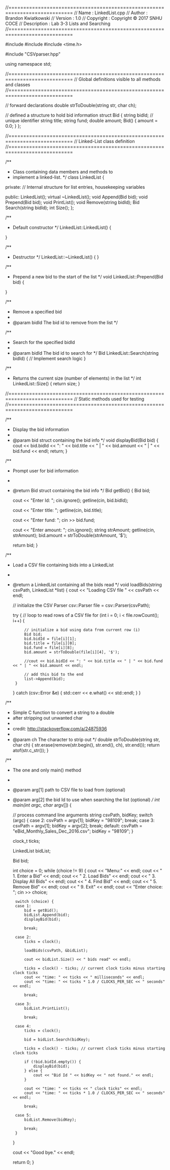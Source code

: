 
//============================================================================
// Name        : LinkedList.cpp
// Author      : Brandon Kwiatkowski
// Version     : 1.0
// Copyright   : Copyright © 2017 SNHU COCE
// Description : Lab 3-3 Lists and Searching
//============================================================================

#include <algorithm>
#include <iostream>
#include <time.h>

#include "CSVparser.hpp"

using namespace std;

//============================================================================
// Global definitions visible to all methods and classes
//============================================================================

// forward declarations
double strToDouble(string str, char ch);

// defined a structure to hold bid information
struct Bid {
    string bidId; // unique identifier
    string title;
    string fund;
    double amount;
    Bid() {
        amount = 0.0;
    }
};

//============================================================================
// Linked-List class definition
//============================================================================

/**
 * Class containing data members and methods to
 * implement a linked-list.
 */
class LinkedList {

private:
    // Internal structure for list entries, housekeeping variables

public:
    LinkedList();
    virtual ~LinkedList();
    void Append(Bid bid);
    void Prepend(Bid bid);
    void PrintList();
    void Remove(string bidId);
    Bid Search(string bidId);
    int Size();
};

/**
 * Default constructor
 */
LinkedList::LinkedList() {
    
}

/**
 * Destructor
 */
LinkedList::~LinkedList() {
}


/**
 * Prepend a new bid to the start of the list
 */
void LinkedList::Prepend(Bid bid) {
    
}


/**
 * Remove a specified bid
 *
 * @param bidId The bid id to remove from the list
 */

/**
 * Search for the specified bidId
 *
 * @param bidId The bid id to search for
 */
Bid LinkedList::Search(string bidId) {
    // Implement search logic
}

/**
 * Returns the current size (number of elements) in the list
 */
int LinkedList::Size() {
    return size;
}

//============================================================================
// Static methods used for testing
//============================================================================

/**
 * Display the bid information
 *
 * @param bid struct containing the bid info
 */
void displayBid(Bid bid) {
    cout << bid.bidId << ": " << bid.title << " | " << bid.amount
         << " | " << bid.fund << endl;
    return;
}

/**
 * Prompt user for bid information
 *
 * @return Bid struct containing the bid info
 */
Bid getBid() {
    Bid bid;

    cout << "Enter Id: ";
    cin.ignore();
    getline(cin, bid.bidId);

    cout << "Enter title: ";
    getline(cin, bid.title);

    cout << "Enter fund: ";
    cin >> bid.fund;

    cout << "Enter amount: ";
    cin.ignore();
    string strAmount;
    getline(cin, strAmount);
    bid.amount = strToDouble(strAmount, '$');

    return bid;
}

/**
 * Load a CSV file containing bids into a LinkedList
 *
 * @return a LinkedList containing all the bids read
 */
void loadBids(string csvPath, LinkedList *list) {
    cout << "Loading CSV file " << csvPath << endl;

    // initialize the CSV Parser
    csv::Parser file = csv::Parser(csvPath);

    try {
        // loop to read rows of a CSV file
        for (int i = 0; i < file.rowCount(); i++) {

            // initialize a bid using data from current row (i)
            Bid bid;
            bid.bidId = file[i][1];
            bid.title = file[i][0];
            bid.fund = file[i][8];
            bid.amount = strToDouble(file[i][4], '$');

            //cout << bid.bidId << ": " << bid.title << " | " << bid.fund << " | " << bid.amount << endl;

            // add this bid to the end
            list->Append(bid);
        }
    } catch (csv::Error &e) {
        std::cerr << e.what() << std::endl;
    }
}

/**
 * Simple C function to convert a string to a double
 * after stripping out unwanted char
 *
 * credit: http://stackoverflow.com/a/24875936
 *
 * @param ch The character to strip out
 */
double strToDouble(string str, char ch) {
    str.erase(remove(str.begin(), str.end(), ch), str.end());
    return atof(str.c_str());
}

/**
 * The one and only main() method
 *
 * @param arg[1] path to CSV file to load from (optional)
 * @param arg[2] the bid Id to use when searching the list (optional)
 */
int main(int argc, char* argv[]) {

    // process command line arguments
    string csvPath, bidKey;
    switch (argc) {
    case 2:
        csvPath = argv[1];
        bidKey = "98109";
        break;
    case 3:
        csvPath = argv[1];
        bidKey = argv[2];
        break;
    default:
        csvPath = "eBid_Monthly_Sales_Dec_2016.csv";
        bidKey = "98109";
    }

    clock_t ticks;

    LinkedList bidList;

    Bid bid;

    int choice = 0;
    while (choice != 9) {
        cout << "Menu:" << endl;
        cout << "  1. Enter a Bid" << endl;
        cout << "  2. Load Bids" << endl;
        cout << "  3. Display All Bids" << endl;
        cout << "  4. Find Bid" << endl;
        cout << "  5. Remove Bid" << endl;
        cout << "  9. Exit" << endl;
        cout << "Enter choice: ";
        cin >> choice;

        switch (choice) {
        case 1:
            bid = getBid();
            bidList.Append(bid);
            displayBid(bid);

            break;

        case 2:
            ticks = clock();

            loadBids(csvPath, &bidList);

            cout << bidList.Size() << " bids read" << endl;

            ticks = clock() - ticks; // current clock ticks minus starting clock ticks
            cout << "time: " << ticks << " milliseconds" << endl;
            cout << "time: " << ticks * 1.0 / CLOCKS_PER_SEC << " seconds" << endl;

            break;

        case 3:
            bidList.PrintList();

            break;

        case 4:
            ticks = clock();

            bid = bidList.Search(bidKey);

            ticks = clock() - ticks; // current clock ticks minus starting clock ticks

            if (!bid.bidId.empty()) {
                displayBid(bid);
            } else {
            	cout << "Bid Id " << bidKey << " not found." << endl;
            }

            cout << "time: " << ticks << " clock ticks" << endl;
            cout << "time: " << ticks * 1.0 / CLOCKS_PER_SEC << " seconds" << endl;

            break;

        case 5:
            bidList.Remove(bidKey);

            break;
        }
    }

    cout << "Good bye." << endl;

    return 0;
}

